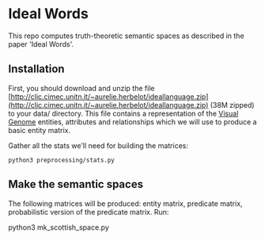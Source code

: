 # Ideal Words

This repo computes truth-theoretic semantic spaces as described in the paper 'Ideal Words'.

## Installation

First, you should download and unzip the file [http://clic.cimec.unitn.it/~aurelie.herbelot/ideallanguage.zip](http://clic.cimec.unitn.it/~aurelie.herbelot/ideallanguage.zip) (38M zipped) to your data/ directory. This file contains a representation of the [Visual Genome](http://visualgenome.org/) entities, attributes and relationships which we will use to produce a basic entity matrix.

Gather all the stats we'll need for building the matrices:

    python3 preprocessing/stats.py


## Make the semantic spaces

The following matrices will be produced: entity matrix, predicate matrix, probabilistic version of the predicate matrix. Run:

   python3 mk\_scottish\_space.py 
